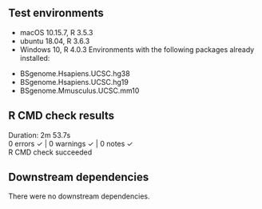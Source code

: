 ## Test environments
* macOS 10.15.7, R 3.5.3
* ubuntu 18.04, R 3.6.3
* Windows 10, R 4.0.3
Environments with the following packages already installed:
- BSgenome.Hsapiens.UCSC.hg38  
- BSgenome.Hsapiens.UCSC.hg19  
- BSgenome.Mmusculus.UCSC.mm10  
  
## R CMD check results
Duration: 2m 53.7s  
0 errors ✓ | 0 warnings ✓ | 0 notes ✓  
R CMD check succeeded  
  
## Downstream dependencies
There were no downstream dependencies.
